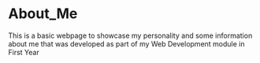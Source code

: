# About_Me
This is a basic webpage to showcase my personality and some information about me that was developed as part of my Web Development module in First Year
